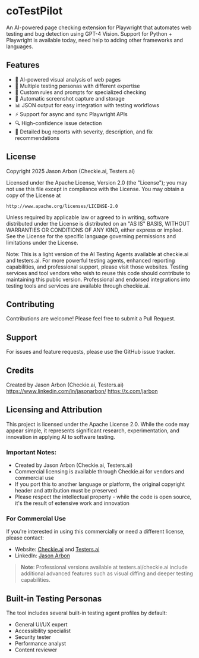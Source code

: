 # coTestPilot

An AI-powered page checking extension for Playwright that automates web testing and bug detection using GPT-4 Vision.  Support for Python + Playwright is available today, need help to adding other frameworks and languages.

## Features

- 🤖 AI-powered visual analysis of web pages
- 👥 Multiple testing personas with different expertise
- 🎯 Custom rules and prompts for specialized checking
- 📸 Automatic screenshot capture and storage
- 📊 JSON output for easy integration with testing workflows
- ⚡ Support for async and sync Playwright APIs
- 🔍 High-confidence issue detection
- 📝 Detailed bug reports with severity, description, and fix recommendations


## License

Copyright 2025 Jason Arbon (Checkie.ai, Testers.ai)

Licensed under the Apache License, Version 2.0 (the "License");
you may not use this file except in compliance with the License.
You may obtain a copy of the License at

    http://www.apache.org/licenses/LICENSE-2.0

Unless required by applicable law or agreed to in writing, software
distributed under the License is distributed on an "AS IS" BASIS,
WITHOUT WARRANTIES OR CONDITIONS OF ANY KIND, either express or implied.
See the License for the specific language governing permissions and
limitations under the License.

Note: This is a light version of the AI Testing Agents available at checkie.ai and testers.ai.
For more powerful testing agents, enhanced reporting capabilities, and professional support,
please visit those websites. Testing services and tool vendors who wish to reuse this code
should contribute to maintaining this public version. Professional and endorsed integrations
into testing tools and services are available through checkie.ai.

## Contributing

Contributions are welcome! Please feel free to submit a Pull Request.

## Support

For issues and feature requests, please use the GitHub issue tracker.

## Credits

Created by Jason Arbon (Checkie.ai, Testers.ai)
https://www.linkedin.com/in/jasonarbon/ 
https://x.com/jarbon

## Licensing and Attribution

This project is licensed under the Apache License 2.0. While the code may appear simple, it represents significant research, experimentation, and innovation in applying AI to software testing.

### Important Notes:

- Created by Jason Arbon (Checkie.ai, Testers.ai)
- Commercial licensing is available through Checkie.ai for vendors and commercial use
- If you port this to another language or platform, the original copyright header and attribution must be preserved
- Please respect the intellectual property - while the code is open source, it's the result of extensive work and innovation

### For Commercial Use

If you're interested in using this commercially or need a different license, please contact:
- Website: [Checkie.ai](https://checkie.ai) and [Testers.ai](https://testers.ai)
- LinkedIn: [Jason Arbon](https://www.linkedin.com/in/jasonarbon/)

> **Note**: Professional versions available at testers.ai/checkie.ai include additional advanced features such as visual diffing and deeper testing capabilities.


## Built-in Testing Personas

The tool includes several built-in testing agent profiles by default:
- General UI/UX expert
- Accessibility specialist
- Security tester
- Performance analyst
- Content reviewer

